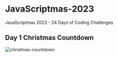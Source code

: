# JavaScriptmas-2023
JavaScriptmas 2023 - 24 Days of Coding Challenges

## Day 1 Christmas Countdown
![christmas-countdown](https://github.com/mehmettemizkan/JavaScriptmas-2023/assets/56386597/f0a6c65c-9052-487f-a32c-f385f58e1f88)
